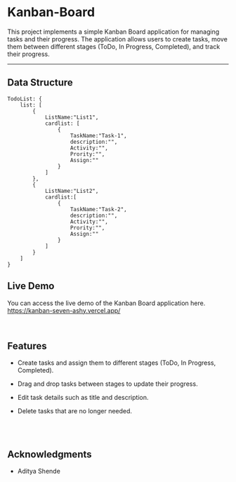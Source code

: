 # Kanban-Board

This project implements a simple Kanban Board application for managing tasks and their progress. The application allows users to create tasks, move them between different stages (ToDo, In Progress, Completed), and track their progress.

<hr/>

## Data Structure

    TodoList: {
        list: [
            {
                ListName:"List1",
                cardlist: [
                    {
                        TaskName:"Task-1",
                        description:"",
                        Activity:"",
                        Prority:"",
                        Assign:""
                    }
                ]
            }, 
            {   
                ListName:"List2",
                cardlist:[
                    {
                        TaskName:"Task-2",
                        description:"",
                        Activity:"",
                        Prority:"",
                        Assign:""
                    }
                ]
            }
        ]
    }

## Live Demo

You can access the live demo of the Kanban Board application here.
https://kanban-seven-ashy.vercel.app/

<br/>



## Features
- Create tasks and assign them to different stages (ToDo, In Progress, Completed).

- Drag and drop tasks between stages to update their progress.

- Edit task details such as title and description.

- Delete tasks that are no longer needed.
<br/>
<br/>

##  Acknowledgments

- Aditya Shende 
